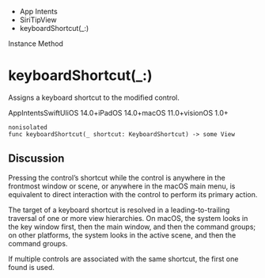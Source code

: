

- App Intents
- SiriTipView
-  keyboardShortcut(\_:) 

Instance Method

# keyboardShortcut(\_:)

Assigns a keyboard shortcut to the modified control.

AppIntentsSwiftUIiOS 14.0+iPadOS 14.0+macOS 11.0+visionOS 1.0+

``` source
nonisolated
func keyboardShortcut(_ shortcut: KeyboardShortcut) -> some View
```

## Discussion

Pressing the control’s shortcut while the control is anywhere in the frontmost window or scene, or anywhere in the macOS main menu, is equivalent to direct interaction with the control to perform its primary action.

The target of a keyboard shortcut is resolved in a leading-to-trailing traversal of one or more view hierarchies. On macOS, the system looks in the key window first, then the main window, and then the command groups; on other platforms, the system looks in the active scene, and then the command groups.

If multiple controls are associated with the same shortcut, the first one found is used.

